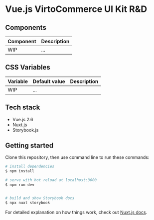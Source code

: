 # Vue.js VirtoCommerce UI Kit R&D

## Components

| Component | Description |
|-|-|
|WIP|... |


## CSS Variables

| Variable | Default value | Description |
|-|-|-|
|WIP|... | |


## Tech stack
- Vue.js 2.6
- Nuxt.js
- Storybook.js


## Getting started

Clone this repository, then use command line to run these commands:

```bash
# install dependencies
$ npm install

# serve with hot reload at localhost:3000
$ npm run dev


# build and show Storybook docs
$ npx nuxt storybook

```

For detailed explanation on how things work, check out [Nuxt.js docs](https://nuxtjs.org).
